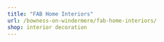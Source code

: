 ```yaml
---
title: "FAB Home Interiors"
url: /bowness-on-windermere/fab-home-interiors/
shop: interior decoration
---
```

